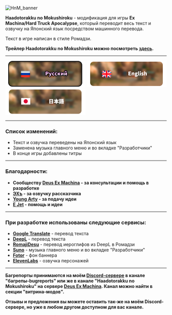 ![HnM_banner](https://github.com/ksh1vn/HTA_Japanese_autotranslation/assets/60093741/c764d532-634b-43d0-9a2a-f1762ecb3864)

**Haadotorakku no Mokushiroku** - модификация для игры **Ex Machina/Hard Truck Apocalypse**, который переводит весь текст и озвучку на Японский язык посредством машинного перевода.

Текст в игре написан в стиле Ромадзи.

**Трейлер **Haadotorakku no Mokushiroku** можно посмотреть [здесь](https://www.youtube.com/watch?v=50SPVP-QQac).**

-----------------

![ru_bt_sel](git_assets/ru_bu_sel.png)
[![eng_bt](git_assets/en_bu.png)](https://github.com/ksh1vn/Haadotorakku_no_Mokushiroku/blob/main/README_eng.md)
[![jp_bt](git_assets/jp_bu.png)](https://github.com/ksh1vn/Haadotorakku_no_Mokushiroku/blob/main/README_jp.md)

-----------------

### Список изменений:

- Текст и озвучка переведены на Японский язык
- Заменена музыка главного меню и во вкладке "Разработчики"
- В конце игры добавлены титры

-----------------

### Благодарности:

- **Сообществу [Deus Ex Machina](https://discord.gg/PVW57kr) - за консультации и помощь в разработке**
- **[ЭХъ](https://t.me/emerehhhhh) - за озвучку рассказчика**
- **[Young Arty](https://www.youtube.com/@YoungArty) - за подачу идеи**
- **[E Jet](https://www.youtube.com/@ejet) - помощь и идеи**

-----------------

### При разработке использованы следующие сервисы:

- **[Google Translate](https://translate.google.com/)** - перевод текста
- **[DeepL](https://www.deepl.com/translator)** - перевод текста
- **[RomajiDesu](https://www.romajidesu.com/translator)** - перевод иероглифов из DeepL в Ромадзи
- **[Suno](https://suno.com/)** - музыка главного меню и во вкладке "Разработчики"
- **[Fotor](https://www.fotor.com/)** - фон баннера
- **[ElevenLabs](https://elevenlabs.io/app/speech-synthesis)** - озвучка персонажей

-----------------

**Багрепорты принимаются на моём [Discord-сервере](https://discord.com/invite/Cd5GanuYud) в канале "багрепы-bugreports" или же в канале "Haadotorakku no Mokushiroku" на сервере [Deus Ex Machina](https://discord.gg/PVW57kr). Канал можно найти в секции "витрина-модов".**

**Отзывы и предложения вы можете оставить так-же на моём Discord-сервере, но уже в любом другом доступном для вас канале.**
